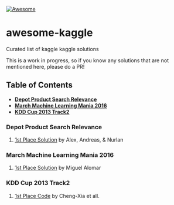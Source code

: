[![Awesome](https://cdn.rawgit.com/sindresorhus/awesome/d7305f38d29fed78fa85652e3a63e154dd8e8829/media/badge.svg)](https://github.com/sindresorhus/awesome)

# awesome-kaggle
Curated list of kaggle kaggle solutions

This is a work in progress, so if you know any solutions that are not mentioned here, please do a PR!

## Table of Contents
* **[Depot Product Search Relevance](#depot-product-search-relevance)**
* **[March Machine Learning Mania 2016](#march-machine-learning-mania-2016)** 
* **[KDD Cup 2013 Track2](#kdd-cup-2013-track2)** 


### Depot Product Search Relevance

1.  [1st Place Solution](http://blog.kaggle.com/2016/05/18/home-depot-product-search-relevance-winners-interview-1st-place-alex-andreas-nurlan/) by Alex, Andreas, & Nurlan


### March Machine Learning Mania 2016

1.  [1st Place Solution](http://blog.kaggle.com/2016/05/10/march-machine-learning-mania-2016-winners-interview-1st-place-miguel-alomar/) by Miguel Alomar


### KDD Cup 2013 Track2

1.  [1st Place Code](https://github.com/kdd-cup-2013-ntu/track2) by Cheng-Xia et all.